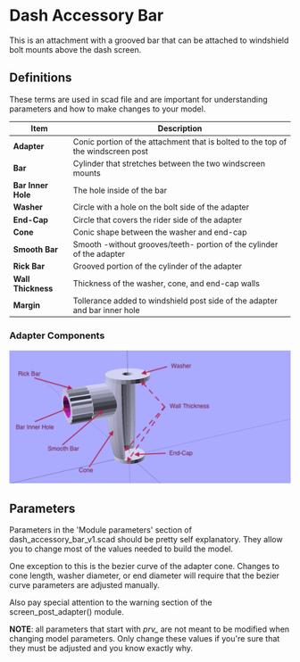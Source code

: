# Dash Accessory Bar
This is an attachment with a grooved bar that can be attached to windshield bolt mounts above the dash screen.

## Definitions
These terms are used in scad file and are important for understanding parameters and how to make changes to your model.

| Item | Description |
| --- | --- |
| __Adapter__ | Conic portion of the attachment that is bolted to the top of the windscreen post |
| __Bar__ | Cylinder that stretches between the two windscreen mounts |
| __Bar Inner Hole__ | The hole inside of the bar |
| __Washer__ | Circle with a hole on the bolt side of the adapter |
| __End-Cap__ | Circle that covers the rider side of the adapter |
| __Cone__ | Conic shape between the washer and end-cap |
| __Smooth Bar__ | Smooth -without grooves/teeth- portion of the cylinder of the adapter |
| __Rick Bar__ | Grooved portion of the cylinder of the adapter |
| __Wall Thickness__ | Thickness of the washer, cone, and end-cap walls |
| __Margin__ | Tollerance added to windshield post side of the adapter and bar inner hole |


### Adapter Components
![Adapter Components](images/adapter_components.png)

## Parameters
Parameters in the 'Module parameters' section of dash_accessory_bar_v1.scad should be pretty self explanatory.  They allow you to change most of the values needed to build the model.  

One exception to this is the bezier curve of the adapter cone.  Changes to cone length, washer diameter, or end diameter will require that the bezier curve parameters are adjusted manually.  

Also pay special attention to the warning section of the screen_post_adapter() module.  

__NOTE__: all parameters that start with *prv_* are not meant to be modified when changing model parameters.  Only change these values if you're sure that they must be adjusted and you know exactly why.